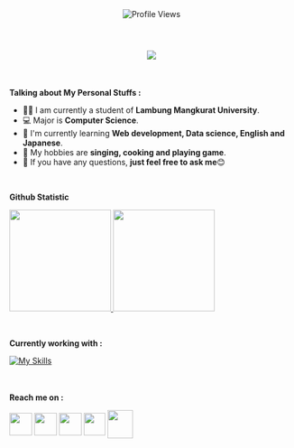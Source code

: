 <div align="center">
  <img src="https://komarev.com/ghpvc/?username=Joysitorus&style=for-the-badge" alt="Profile Views">
</div>

<br>

<h1 align="center">
  <a href="https://git.io/typing-svg">
    <img src="https://readme-typing-svg.herokuapp.com/?lines=Hello,+There!+👋;I'm+Joy+Sitorus+Pane;Nice+to+meet+you!;&center=true&size=30">
  </a>
</h1>

<br>

**Talking about My Personal Stuffs :**

- 👨‍🏛 I am currently a student of **Lambung Mangkurat University**.
- 💻 Major is **Computer Science**.
- 🌱 I'm currently learning **Web development, Data science, English and Japanese**. 
- 🤔 My hobbies are **singing, cooking and playing game**.
- 💬 If you have any questions, **just feel free to ask me**:blush:
<br>

<p align="left"><b>Github Statistic</b></p>
<p align="left">
<a href="https://github.com/Joysitorus">
  <img height="180em" src="https://github-readme-stats-eight-theta.vercel.app/api?username=Joysitorus&show_icons=true&theme=algolia&include_all_commits=true&count_private=true"/>
  <img height="180em" src="https://github-readme-stats-eight-theta.vercel.app/api/top-langs/?username=Joysitorus&layout=compact&langs_count=8&theme=algolia"/>
</a>
</p>

<br>

<p align="left"><b>Currently working with :</b></p>
<div align="left">
  <a href="https://skills.thijs.gg">
    <img src="https://skills.thijs.gg/icons?i=java,python,javascript,nodejs,css,html,bootstrap,php,github,mysql,figma&theme=light" alt="My Skills">
  </a>
</div>

<br>
<br>

<p align="left"><b>Reach me  on : </b></p>
<p align="left">
<a href="https://www.linkedin.com/in/joysitoruspane" target="blank"><img align="center" src="https://cdn-icons-png.flaticon.com/512/3536/3536505.png" height="40" width="40" /></a>
<a href="https://www.instagram.com/joysitorusp_" target="blank"><img align="center" src="https://cdn-icons-png.flaticon.com/512/2111/2111463.png" height="40" width="40" /></a>
<a href="discordapp.com/users/671686179887775745" target="blank"><img align="center" src="https://cdn-icons-png.flaticon.com/512/2504/2504896.png" height="40" width="40" /></a>
<a href="https://www.hackerrank.com/joysitoruspane" target="blank"><img align="center" src="https://upload.wikimedia.org/wikipedia/commons/thumb/4/40/HackerRank_Icon-1000px.png/600px-HackerRank_Icon-1000px.png?20200508182226" height="40" width="38""/></a>
<a href="mailto:joysitoruspane@gmail.com" target="blank"><img align="center" src="https://cdn-icons-png.flaticon.com/512/888/888853.png" height="50" width="45" /></a>
